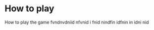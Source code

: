 <h1> How to play </h1>

<p> How to play the game fvndnvdniid nfvnid i fnid nindfin idfnin in idni nid </P>
